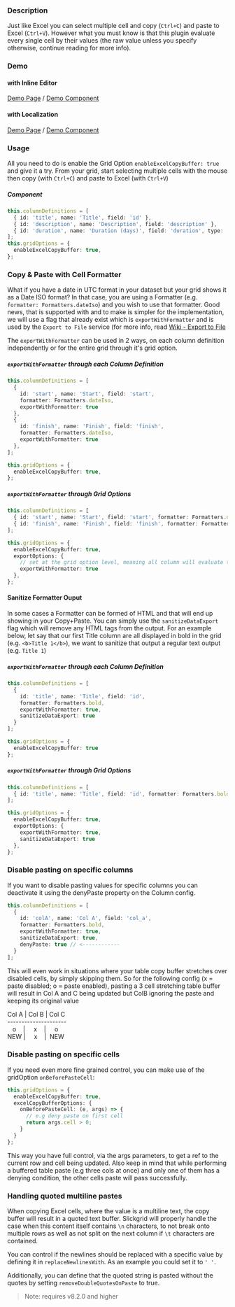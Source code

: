 ### Description
Just like Excel you can select multiple cell and copy (`Ctrl+C`) and paste to Excel (`Ctrl+V`). However what you must know is that this plugin evaluate every single cell by their values (the raw value unless you specify otherwise, continue reading for more info).

### Demo
#### with Inline Editor
[Demo Page](https://ghiscoding.github.io/aurelia-slickgrid/#/slickgrid/example3) / [Demo Component](https://github.com/ghiscoding/slickgrid-universal/blob/master/demos/aurelia/src/examples/slickgrid/example3.ts)

#### with Localization
[Demo Page](https://ghiscoding.github.io/aurelia-slickgrid/#/slickgrid/example12) / [Demo Component](https://github.com/ghiscoding/slickgrid-universal/blob/master/demos/aurelia/src/examples/slickgrid/example12.ts)

### Usage
All you need to do is enable the Grid Option `enableExcelCopyBuffer: true` and give it a try. From your grid, start selecting multiple cells with the mouse then copy (with `Ctrl+C`) and paste to Excel (with `Ctrl+V`)

##### Component
```typescript
this.columnDefinitions = [
  { id: 'title', name: 'Title', field: 'id' },
  { id: 'description', name: 'Description', field: 'description' },
  { id: 'duration', name: 'Duration (days)', field: 'duration', type: 'number' },
];
this.gridOptions = {
  enableExcelCopyBuffer: true,
};
```

### Copy & Paste with Cell Formatter
What if you have a date in UTC format in your dataset but your grid shows it as a Date ISO format? In that case, you are using a Formatter (e.g. `formatter: Formatters.dateIso`) and you wish to use that formatter. Good news, that is supported with and to make is simpler for the implementation, we will use a flag that already exist which is `exportWithFormatter` and is used by the `Export to File` service (for more info, read [Wiki - Export to File](Export-to-Text-File.md)

The `exportWithFormatter` can be used in 2 ways, on each column definition independently or for the entire grid through it's grid option.
##### `exportWithFormatter` through each Column Definition
```typescript
this.columnDefinitions = [
  {
    id: 'start', name: 'Start', field: 'start',
    formatter: Formatters.dateIso,
    exportWithFormatter: true
  },
  {
    id: 'finish', name: 'Finish', field: 'finish',
    formatter: Formatters.dateIso,
    exportWithFormatter: true
  },
];

this.gridOptions = {
  enableExcelCopyBuffer: true,
};
```

##### `exportWithFormatter` through Grid Options
```typescript
this.columnDefinitions = [
  { id: 'start', name: 'Start', field: 'start', formatter: Formatters.dateIso },
  { id: 'finish', name: 'Finish', field: 'finish', formatter: Formatters.dateIso },
];

this.gridOptions = {
  enableExcelCopyBuffer: true,
  exportOptions: {
    // set at the grid option level, meaning all column will evaluate the Formatter (when it has a Formatter defined)
    exportWithFormatter: true
  },
};
```
#### Sanitize Formatter Ouput
In some cases a Formatter can be formed of HTML and that will end up showing in your Copy+Paste. You can simply use the `sanitizeDataExport` flag which will remove any HTML tags from the output. For an example below, let say that our first Title column are all displayed in bold in the grid (e.g. `<b>Title 1</b>`), we want to sanitize that output a regular text output (e.g. `Title 1`)

##### `exportWithFormatter` through each Column Definition
```typescript
this.columnDefinitions = [
  {
    id: 'title', name: 'Title', field: 'id',
    formatter: Formatters.bold,
    exportWithFormatter: true,
    sanitizeDataExport: true
  }
];

this.gridOptions = {
  enableExcelCopyBuffer: true
};
```

##### `exportWithFormatter` through Grid Options
```typescript
this.columnDefinitions = [
  { id: 'title', name: 'Title', field: 'id', formatter: Formatters.bold }
];

this.gridOptions = {
  enableExcelCopyBuffer: true,
  exportOptions: {
    exportWithFormatter: true,
    sanitizeDataExport: true
  },
};
```

### Disable pasting on specific columns
If you want to disable pasting values for specific columns you can deactivate it using the denyPaste property on the Column config.

```typescript
this.columnDefinitions = [
  {
    id: 'colA', name: 'Col A', field: 'col_a',
    formatter: Formatters.bold,
    exportWithFormatter: true,
    sanitizeDataExport: true,
    denyPaste: true // <------------
  }
];
```

This will even work in situations where your table copy buffer stretches over disabled cells, by simply skipping them. So for the following config (x = paste disabled; o = paste enabled), pasting a 3 cell stretching table buffer will result in Col A and C being updated but ColB ignoring the paste and keeping its original value

Col A | Col B | Col C \
\---------------------\
&nbsp;&nbsp; o &nbsp;&nbsp;  | &nbsp;&nbsp;&nbsp; x &nbsp;&nbsp; | &nbsp;&nbsp;&nbsp; o \
NEW | &nbsp;&nbsp;&nbsp; x &nbsp;&nbsp; | &nbsp;NEW

### Disable pasting on specific cells
If you need even more fine grained control, you can make use of the gridOption `onBeforePasteCell`:

```typescript
this.gridOptions = {
  enableExcelCopyBuffer: true,
  excelCopyBufferOptions: {
    onBeforePasteCell: (e, args) => {
      // e.g deny paste on first cell
      return args.cell > 0;
    }
  }
};
```

This way you have full control, via the args parameters, to get a ref to the current row and cell being updated. Also keep in mind that while performing a buffered table paste (e.g three cols at once) and only one of them has a denying condition, the other cells paste will pass successfully.

### Handling quoted multiline pastes
When copying Excel cells, where the value is a multiline text, the copy buffer will result in a quoted text buffer. Slickgrid will properly handle the case when this content itself contains `\n` characters, to not break onto multiple rows as well as not split on the next column if `\t` characters are contained.

You can control if the newlines should be replaced with a specific value by defining it in `replaceNewlinesWith`. As an example you could set it to `' '`.

Additionally, you can define that the quoted string is pasted without the quotes by setting `removeDoubleQuotesOnPaste` to true.

> Note: requires v8.2.0 and higher
